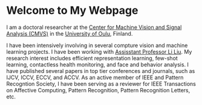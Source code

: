 <!-- ## Welcome to GitHub Pages -->

# Welcome to My Webpage

<!-- You can use the [editor on GitHub](https://github.com/mohammadt68/MohammadTavakolian/edit/master/README.md) to maintain and preview the content for your website in Markdown files. -->

<!-- Whenever you commit to this repository, GitHub Pages will run [Jekyll](https://jekyllrb.com/) to rebuild the pages in your site, from the content in your Markdown files. -->

I am a doctoral researcher at the [Center for Machine Vision and Signal Analysis (CMVS)](https://www.oulu.fi/cmvs/) in the [University of Oulu](https://www.oulu.fi/university/), Finland.

I have been intensively involving in several compture vision and machine learning projects. I have been working with [Assisstant Professor Li Liu](http://www.ee.oulu.fi/~lili/LiLiuHomepage.html). My research interest includes efficient representation learning, few-shot learning, contactless health monitoring, and face and behavior analysis. I have published several papers in top tier conferences and journals, such as IJCV, ICCV, ECCV, and ACCV. As an active member of IEEE and Pattern Recogntion Society, I have been serving as a reviewer for IEEE Transactions on Affective Computing, Pattern Recognition, Pattern Recognition Letters, etc. 
